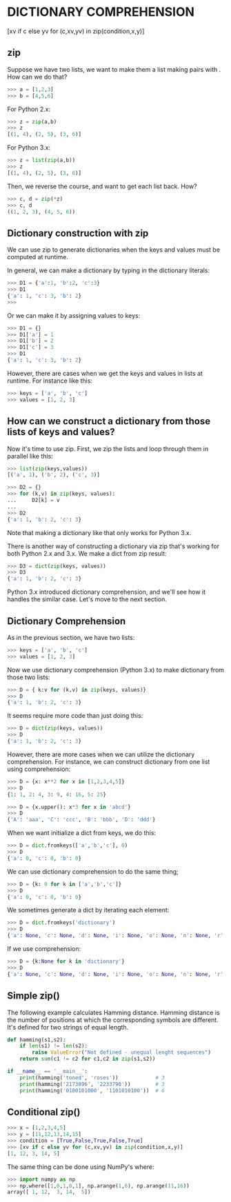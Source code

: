 # DICTIONARY COMPREHENSION

[xv if c else yv for (c,xv,yv) in zip(condition,x,y)]



## zip

Suppose we have two lists, we want to make them a list making pairs with . How can we do that?
```python
>>> a = [1,2,3]
>>> b = [4,5,6]
```

For Python 2.x:
```python
>>> z = zip(a,b)
>>> z
[(1, 4), (2, 5), (3, 6)]
```

For Python 3.x:
```python
>>> z = list(zip(a,b))
>>> z
[(1, 4), (2, 5), (3, 6)]
```

Then, we reverse the course, and want to get each list back. How?
```python
>>> c, d = zip(*z)
>>> c, d
((1, 2, 3), (4, 5, 6))
```


## Dictionary construction with zip

We can use zip to generate dictionaries when the keys and values must be computed at runtime.

In general, we can make a dictionary by typing in the dictionary literals:
```python
>>> D1 = {'a':1, 'b':2, 'c':3}
>>> D1
{'a': 1, 'c': 3, 'b': 2}
>>> 
```

Or we can make it by assigning values to keys:
```python
>>> D1 = {}
>>> D1['a'] = 1
>>> D1['b'] = 2
>>> D1['c'] = 3
>>> D1
{'a': 1, 'c': 3, 'b': 2}
```

However, there are cases when we get the keys and values in lists at runtime. For instance like this:
```python
>>> keys = ['a', 'b', 'c']
>>> values = [1, 2, 3]
```


## How can we construct a dictionary from those lists of keys and values?


Now it's time to use zip. First, we zip the lists and loop through them in parallel like this:
```python
>>> list(zip(keys,values))
[('a', 1), ('b', 2), ('c', 3)]

>>> D2 = {}
>>> for (k,v) in zip(keys, values):
...     D2[k] = v
... 
>>> D2
{'a': 1, 'b': 2, 'c': 3}
```

Note that making a dictionary like that only works for Python 3.x.

There is another way of constructing a dictionary via zip that's working for both Python 2.x and 3.x. We make a dict from zip result:
```python
>>> D3 = dict(zip(keys, values))
>>> D3
{'a': 1, 'b': 2, 'c': 3}
```

Python 3.x introduced dictionary comprehension, and we'll see how it handles the similar case. Let's move to the next section.


## Dictionary Comprehension


As in the previous section, we have two lists:
```python
>>> keys = ['a', 'b', 'c']
>>> values = [1, 2, 3]
```

Now we use dictionary comprehension (Python 3.x) to make dictionary from those two lists:
```python
>>> D = { k:v for (k,v) in zip(keys, values)}
>>> D
{'a': 1, 'b': 2, 'c': 3}
```

It seems require more code than just doing this:
```python
>>> D = dict(zip(keys, values))
>>> D
{'a': 1, 'b': 2, 'c': 3}
```

However, there are more cases when we can utilize the dictionary comprehension. For instance, we can construct dictionary from one list using comprehension:
```python
>>> D = {x: x**2 for x in [1,2,3,4,5]}
>>> D
{1: 1, 2: 4, 3: 9, 4: 16, 5: 25}

>>> D = {x.upper(): x*3 for x in 'abcd'}
>>> D
{'A': 'aaa', 'C': 'ccc', 'B': 'bbb', 'D': 'ddd'}
```

When we want initialize a dict from keys, we do this:
```python
>>> D = dict.fromkeys(['a','b','c'], 0)
>>> D
{'a': 0, 'c': 0, 'b': 0}
```

We can use dictionary comprehension to do the same thing;

```python
>>> D = {k: 0 for k in ['a','b','c']}
>>> D
{'a': 0, 'c': 0, 'b': 0}
```

We sometimes generate a dict by iterating each element:
```python
>>> D = dict.fromkeys('dictionary')
>>> D
{'a': None, 'c': None, 'd': None, 'i': None, 'o': None, 'n': None, 'r': None, 't': None, 'y': None}
```

If we use comprehension:
```python
>>> D = {k:None for k in 'dictionary'}
>>> D
{'a': None, 'c': None, 'd': None, 'i': None, 'o': None, 'n': None, 'r': None, 't': None, 'y': None}
```


## Simple zip()

The following example calculates Hamming distance. Hamming distance is the number of positions at which the corresponding symbols are different. It's defined for two strings of equal length.
```python
def hamming(s1,s2):
    if len(s1) != len(s2):
        raise ValueError("Not defined - unequal lenght sequences")
    return sum(c1 != c2 for c1,c2 in zip(s1,s2))

if __name__ == '__main__':
    print(hamming('toned', 'roses'))            # 3
    print(hamming('2173896', '2233796'))        # 3
    print(hamming('0100101000', '1101010100'))  # 6
```


## Conditional zip()
```python
>>> x = [1,2,3,4,5]
>>> y = [11,12,13,14,15]
>>> condition = [True,False,True,False,True]
>>> [xv if c else yv for (c,xv,yv) in zip(condition,x,y)]
[1, 12, 3, 14, 5]
```

The same thing can be done using NumPy's where:
```python
>>> import numpy as np
>>> np.where([1,0,1,0,1], np.arange(1,6), np.arange(11,16))
array([ 1, 12,  3, 14,  5])
```